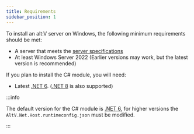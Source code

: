 ```yaml
---
title: Requirements
sidebar_position: 1
---
```


To install an alt:V server on Windows, the following minimum requirements should be met:
- A server that meets the [server specifications](../introduction.md#which-server-specifications-should-i-meet)
- At least Windows Server 2022 (Earlier versions may work, but the latest version is recommended)

If you plan to install the C# module, you will need:
- Latest [.NET 6](https://dotnet.microsoft.com/en-us/download/dotnet/6.0). ([.NET 8](https://dotnet.microsoft.com/en-us/download/dotnet/8.0) is also supported)

:::info

The default version for the C# module is [.NET 6](https://dotnet.microsoft.com/en-us/download/dotnet/6.0), for higher versions the `AltV.Net.Host.runtimeconfig.json` must be modified.

:::